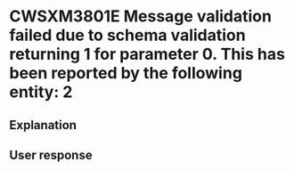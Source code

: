 # CWSXM3801E Message validation failed due to schema validation returning 1 for parameter 0. This has been reported by the following entity: 2

## Explanation

## User response